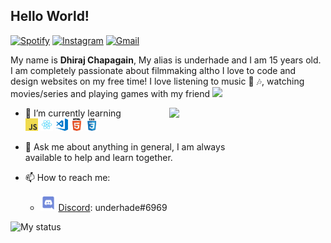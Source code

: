 ## Hello World!

[![Spotify](https://img.shields.io/badge/-Twitch?style=flat&logo=Twitch&logoColor=white)](https://twitch.tv/underhade)
[![Instagram](https://img.shields.io/badge/-Instagram-c13584?style=flat&labelColor=c13584&logo=instagram&logoColor=white)](https://www.instagram.com/underhade)
[![Gmail](https://img.shields.io/badge/-Gmail-c14438?style=flat&logo=Gmail&logoColor=white)](mailto:rochak2005@gmail.com)


My name is **Dhiraj Chapagain**, My alias is underhade and I am 15 years old. <br>
I am completely passionate about filmmaking altho I love to code and design websites on my free time! I love listening to music :heartbeat: :notes:, watching movies/series and playing games with my friend <img height ="20" src= "https://camo.githubusercontent.com/6ba7b982e69849c28d40e15131d5557cd65455a6/68747470733a2f2f6d656469612e67697068792e636f6d2f6d656469612f4c6e516a7057614f4e386e68723231764e572f67697068792e676966" />

<img align= "right" width= "250" src= "https://pa1.narvii.com/6580/8098c6e9207376889eeb0532d9f5a0723c4d73f5_hq.gif"/>


- 🌱 I’m currently learning <code> <img height="20" src="https://raw.githubusercontent.com/github/explore/80688e429a7d4ef2fca1e82350fe8e3517d3494d/topics/javascript/javascript.png"></code>
<code><img height="20" src="https://raw.githubusercontent.com/github/explore/80688e429a7d4ef2fca1e82350fe8e3517d3494d/topics/react/react.png"></code>
<code><img height="20" src="https://raw.githubusercontent.com/github/explore/80688e429a7d4ef2fca1e82350fe8e3517d3494d/topics/visual-studio-code/visual-studio-code.png"></code>
<code><img height="20" src="https://raw.githubusercontent.com/github/explore/80688e429a7d4ef2fca1e82350fe8e3517d3494d/topics/html/html.png"></code>
<code><img height="20" src="https://raw.githubusercontent.com/github/explore/80688e429a7d4ef2fca1e82350fe8e3517d3494d/topics/css/css.png"></code>

- 💬 Ask me about anything in general, I am always <br> available to help and learn together.

- 📫 How to reach me: 
   - <a><img height="25" src="https://raw.githubusercontent.com/github/explore/80688e429a7d4ef2fca1e82350fe8e3517d3494d/topics/discord/discord.png"> [Discord](https://discord.com/): underhade#6969 </a>

<img title="My status" heigth="320" width="420" src=""/>
